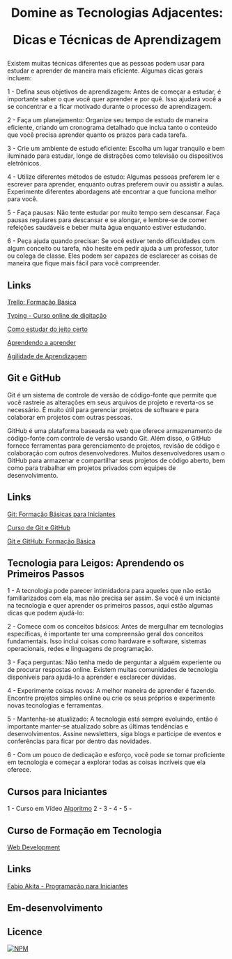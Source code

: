 <h1 align="center"> Domine as Tecnologias Adjacentes: <p>Dicas e Técnicas de Aprendizagem</p></h1>

Existem muitas técnicas diferentes que as pessoas podem usar para estudar e aprender de maneira mais eficiente. Algumas dicas gerais incluem:

1 - Defina seus objetivos de aprendizagem: Antes de começar a estudar, é importante saber o que você quer aprender e por quê. Isso ajudará você a se concentrar e a ficar motivado durante o processo de aprendizagem.

2 - Faça um planejamento: Organize seu tempo de estudo de maneira eficiente, criando um cronograma detalhado que inclua tanto o conteúdo que você precisa aprender quanto os prazos para cada tarefa.

3 - Crie um ambiente de estudo eficiente: Escolha um lugar tranquilo e bem iluminado para estudar, longe de distrações como televisão ou dispositivos eletrônicos.

4 - Utilize diferentes métodos de estudo: Algumas pessoas preferem ler e escrever para aprender, enquanto outras preferem ouvir ou assistir a aulas. Experimente diferentes abordagens até encontrar a que funciona melhor para você.

5 - Faça pausas: Não tente estudar por muito tempo sem descansar. Faça pausas regulares para descansar e se alongar, e lembre-se de comer refeições saudáveis e beber muita água enquanto estiver estudando.

6 - Peça ajuda quando precisar: Se você estiver tendo dificuldades com algum conceito ou tarefa, não hesite em pedir ajuda a um professor, tutor ou colega de classe. Eles podem ser capazes de esclarecer as coisas de maneira que fique mais fácil para você compreender.

<h2>Links</h2>

[Trello: Formação Básica](https://www.linkedin.com/learning/trello-formacao-basica/colaboracao-e-produtividade-com-trello?autoplay=true)

[Typing - Curso online de digitação](https://www.typing.com/br/student/lesson/36961/teclas-d-e-e-i)

[Como estudar do jeito certo](https://www.youtube.com/playlist?list=PL5TJqBvpXQv7Q2lT7L7BrTrh6tgZY872s)

[Aprendendo a aprender](https://pt.coursera.org/learn/aprender)

[Agilidade de Aprendizagem](https://www.linkedin.com/learning/agilidade-de-aprendizagem/entre-em-sua-maquina-do-tempo-de-aprendizagem?autoSkip=true&autoplay=true&resume=false)

</p>

## Git e GitHub

Git é um sistema de controle de versão de código-fonte que permite que você rastreie as alterações em seus arquivos de projeto e reverta-os se necessário. É muito útil para gerenciar projetos de software e para colaborar em projetos com outras pessoas.

GitHub é uma plataforma baseada na web que oferece armazenamento de código-fonte com controle de versão usando Git. Além disso, o GitHub fornece ferramentas para gerenciamento de projetos, revisão de código e colaboração com outros desenvolvedores. Muitos desenvolvedores usam o GitHub para armazenar e compartilhar seus projetos de código aberto, bem como para trabalhar em projetos privados com equipes de desenvolvimento.

<h2>Links</h2>

[Git: Formação Básicas para Iniciantes](https://hackr.io/tutorials/learn-git)

[Curso de Git e GitHub](https://www.cursoemvideo.com/curso/curso-de-git-e-github/)

[Git e GitHub: Formação Básica](https://www.linkedin.com/learning/git-e-github-formacao-basica/aprender-a-utilizar-git-e-github?autoplay=true)

## Tecnologia para Leigos: Aprendendo os Primeiros Passos

1 - A tecnologia pode parecer intimidadora para aqueles que não estão familiarizados com ela, mas não precisa ser assim. Se você é um iniciante na tecnologia e quer aprender os primeiros passos, aqui estão algumas dicas que podem ajudá-lo:

2 - Comece com os conceitos básicos: Antes de mergulhar em tecnologias específicas, é importante ter uma compreensão geral dos conceitos fundamentais. Isso inclui coisas como hardware e software, sistemas operacionais, redes e linguagens de programação.

3 - Faça perguntas: Não tenha medo de perguntar a alguém experiente ou de procurar respostas online. Existem muitas comunidades de tecnologia disponíveis para ajudá-lo a aprender e esclarecer dúvidas.

4 - Experimente coisas novas: A melhor maneira de aprender é fazendo. Encontre projetos simples online ou crie os seus próprios e experimente novas tecnologias e ferramentas.

5 - Mantenha-se atualizado: A tecnologia está sempre evoluindo, então é importante manter-se atualizado sobre as últimas tendências e desenvolvimentos. Assine newsletters, siga blogs e participe de eventos e conferências para ficar por dentro das novidades.

6 - Com um pouco de dedicação e esforço, você pode se tornar proficiente em tecnologia e começar a explorar todas as coisas incríveis que ela oferece.

<h2> Cursos para Iniciantes </h2>

1 - Curso em Vídeo [Algoritmo](https://www.cursoemvideo.com/curso/curso-de-algoritmo/)
2 -
3 -
4 -
5 -

<h2>Curso de Formação em Tecnologia</h2>

[Web Development](https://learn.microsoft.com/pt-br/users/jenlooper-2911/collections/jg2gax8pzd6o81)

<h2>Links</h2>

[Fabio Akita - Programação para Iniciantes](https://www.youtube.com/playlist?list=PLdsnXVqbHDUc7htGFobbZoNen3r_wm3ki)

<h2>Em-desenvolvimento</h2>

## Licence 

[![NPM](https://img.shields.io/npm/l/react)](https://github.com/AlexandreSantosAL91/portfolio/blob/main/LICENSE)
